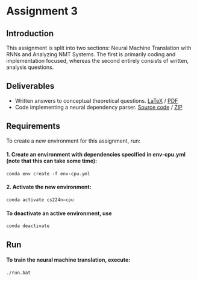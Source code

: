 # Assignment 3

## Introduction

This assignment is split into two sections: Neural Machine Translation with RNNs and Analyzing NMT Systems. The first is primarily coding and implementation focused, whereas the second entirely consists of written, analysis questions.

## Deliverables
- Written answers to conceptual theoretical questions. [LaTeX](/a3_written/) / [PDF](/deliverables/a3_written.pdf)
- Code implementing a neural dependency parser. [Source code](/code/) / [ZIP](/deliverables/assignment3.zip)

## Requirements

To create a new environment for this assignment, run:

#### 1. Create an environment with dependencies specified in env-cpu.yml (note that this can take some time):
    
    conda env create -f env-cpu.yml

#### 2. Activate the new environment:
    
    conda activate cs224n−cpu
    
#### To deactivate an active environment, use
    
    conda deactivate

## Run

#### To train the neural machine translation, execute:

    ./run.bat
